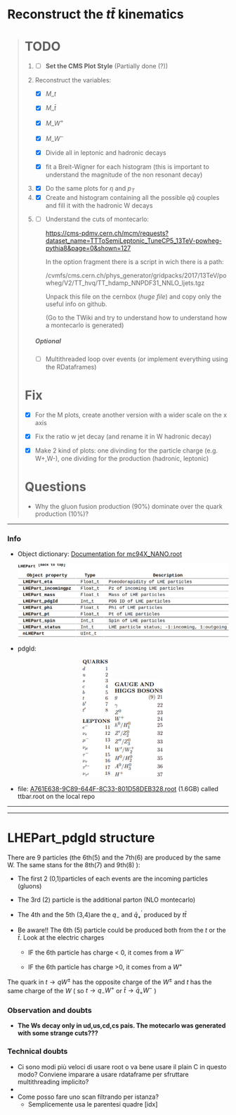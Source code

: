 # Reconstruct the $t\bar{t}$ kinematics

> # TODO
> 
> 1. - [ ] **Set the CMS Plot Style** (Partially done (?))
> 
> 2. Reconstruct the variables:
>    
>    - [x] $M\_t$
>    
>    - [x] $M\_{\bar{t}}$
>    
>    - [x] $M\_{W^+}$
>    
>    - [x] $M\_{W^-}$
>    
>    - [x] Divide all in leptonic and hadronic decays
>    
>    - [x] fit a Breit-Wigner for each histogram (this is important to understand the magnitude of the non resonant decay)
> 
> 3. - [x] Do the same plots for $\eta$ and $p_T$
> 
> 4. - [x] Create and histogram containing all the  possible $q\bar{q}$ couples and fill it with the hadronic W decays 
> 
> 5. - [ ] Understand the cuts of montecarlo:
>      
>      https://cms-pdmv.cern.ch/mcm/requests?dataset_name=TTToSemiLeptonic_TuneCP5_13TeV-powheg-pythia8&page=0&shown=127
>      
>      In the option fragment there is a script in wich there is a path: 
>      
>      /cvmfs/cms.cern.ch/phys_generator/gridpacks/2017/13TeV/powheg/V2/TT_hvq/TT_hdamp_NNPDF31_NNLO_ljets.tgz
>      
>      Unpack this file on the cernbox (*huge file*) and copy only the useful info on github.
>      
>      (Go to the TWiki and try to understand how to understand how a montecarlo is generated)
>    
>    ##### Optional
>    
>    - [ ] Multithreaded loop over events (or implement everything using the RDataframes)
> 
> # Fix
> 
> - [x]  For the M plots, create another version with a wider scale on the x axis
> 
> - [x]  Fix the ratio w jet decay (and rename it in W hadronic decay)
> 
> - [x]  Make 2 kind of plots: one divinding for the particle charge (e.g. W+,W-), one dividing for the production (hadronic, leptonic)
> 
> # Questions
> 
> - Why the gluon fusion production (90%) dominate over the quark production (10%)?

---

### Info

- Object dictionary: [Documentation for mc94X_NANO.root](https://cms-nanoaod-integration.web.cern.ch/integration/master/mc94X_doc.html)
  
  <p align="center">
  <img title="" src=".img/2022-11-22-03-11-37-image.png" alt="" width="510" data-align="center">
  </p>

- pdgId:
  
  <p align="center">
  <img title="" src=".img/2022-11-22-04-28-06-image.png" alt="" width="70" data-align="inline"><img src=".img/2022-11-22-04-28-37-image.png" title="" alt="" width="120">
  </p>

- file: [A761E638-9C89-644F-8C33-801D58DEB328.root](https://cmsweb.cern.ch/das/request?input=file%3D%2Fstore%2Fmc%2FRunIISummer20UL17NanoAODv2%2FTTToSemiLeptonic_TuneCP5_13TeV-powheg-pythia8%2FNANOAODSIM%2F106X_mc2017_realistic_v8-v1%2F120000%2FA761E638-9C89-644F-8C33-801D58DEB328.root&instance=prod/global) (1.6GB) called ttbar.root on the local repo

---

---

# LHEPart_pdgId structure

There are 9 particles (the 6th(5) and the 7th(6) are produced by the same W. The same stans for the 8th(7) and 9th(8) ):

* The first 2 (0,1)particles of each events are the incoming particles (gluons)

* The 3rd (2) particle is the additional parton (NLO montecarlo)

* The 4th and the 5th (3,4)are the $q_-$ and $\bar{q}^{'}_+$ produced by  $t\bar{t}$

* Be aware!! The 6th (5) particle could be produced both from the $t$ or the $\bar{t}$. Look at the electric charges
  
  - IF the 6th particle has charge < 0, it comes from a $W^-$
  
  - IF the 6th particle has charge  >0, it comes from a $W^+$

The quark in $t \to q W^\pm$ has the opposite charge of the $W^\pm$ and $t$ has the same charge of the $W$ ( so $t \to q_{-}W^+$  or $\bar{t} \to \bar{q}_{+}W^-$ )

### Observation and doubts

- **The Ws decay only in ud,us,cd,cs pais. The motecarlo was generated with some strange cuts???** 

### Technical doubts

- Ci sono modi più veloci di usare root o va bene usare il plain C in questo modo? Conviene imparare a usare rdataframe per sfruttare multithreading implicito?
- 
- Come posso fare uno scan filtrando per istanza?
  - Semplicemente usa le parentesi quadre [idx]
